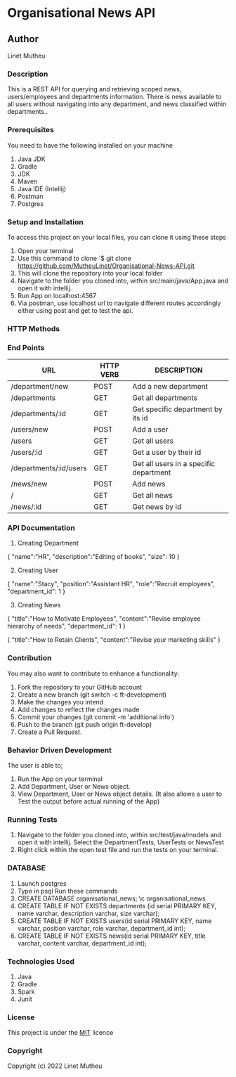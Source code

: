 # Organisational News API

## Author

Linet Mutheu

### Description

This is a REST API for querying and retrieving scoped news, users/employees and departments information. There is news available to all users without navigating into any department, and news classified within departments..

### Prerequisites

You need to have the following installed on your machine

1. Java JDK
2. Gradle
3. JDK
4. Maven
5. Java IDE (Intellij)
6. Postman
7. Postgres

### Setup and Installation
To access this project on your local files, you can clone it using these steps

1. Open your terminal
2. Use this command to clone `$ git clone
   https://github.com/MutheuLinet/Organisational-News-API.git
3. This will clone the repository into your local folder
4. Navigate to the folder you cloned into, within src/main/java/App.java and open it with intellij.
5. Run App on localhost:4567
6. Via postman, use localhost url to navigate different routes accordingly either using post and get to test the api.

### HTTP Methods
### End Points
| URL                | HTTP VERB | DESCRIPTION                            |
|--------------------|-----------|----------------------------------------|
| /department/new    | POST      | Add a new department                   |
| /departments       | GET       | Get all departments                    |
| /departments/:id   | GET       | Get specific department by its id      |
| /users/new         | POST      | Add a user                             |
| /users             | GET       | Get all users                          |
| /users/:id         | GET       | Get a user by their id                 |
| /departments/:id/users | GET       | Get all users in a specific department |
| /news/new          | POST      | Add news                               |
| /                  | GET       | Get all news                           |
| /news/:id          | GET       | Get news by id                         |


### API Documentation
1. Creating Department 

{  "name":"HR",
   "description":"Editing of books",
   "size": 10 }

2. Creating User

{  "name":"Stacy",
   "position":"Assistant HR",
   "role":"Recruit employees",
   "department_id": 1 }

3. Creating News

{  "title":"How to Motivate Employees",
   "content":"Revise employee hierarchy of needs",
   "department_id": 1 }

{  "title":"How to Retain Clients",
   "content":"Revise your marketing skills" }

### Contribution
You may also want to contribute to enhance a functionality:
1. Fork the repository to your GitHub account
2. Create a new branch (git switch -c ft-development)
3. Make the changes you intend
4. Add changes to reflect the changes made
5. Commit your changes (git commit -m 'additional info')
6. Push to the branch (git push origin ft-develop)
7. Create a Pull Request.

### Behavior Driven Development
The user is able to;
1. Run the App on your terminal
2. Add Department, User or News object.
3. View Department, User or News object details.
   (It also allows a user to Test the output before actual running of the App)

### Running Tests
1. Navigate to the folder you cloned into, within src/test/java/models and open it with intellij. Select the DepartmentTests, UserTests or NewsTest
2. Right click within the open test file and run the tests on your terminal.

### DATABASE
1. Launch postgres
2. Type in psql
   Run these commands
3. CREATE DATABASE organisational_news;
   \c organisational_news
4. CREATE TABLE IF NOT EXISTS departments (id serial PRIMARY KEY, name varchar, description varchar, size varchar);
5. CREATE TABLE IF NOT EXISTS users(id serial PRIMARY KEY, name varchar, position varchar, role varchar, department_id int);
6. CREATE TABLE IF NOT EXISTS news(id serial PRIMARY KEY, title varchar, content varchar, department_id int);


### Technologies Used
1. Java
2. Gradle
3. Spark
4. Junit

### License
This project is under the [MIT](LICENSE) licence

### Copyright
Copyright (c) 2022 Linet Mutheu
